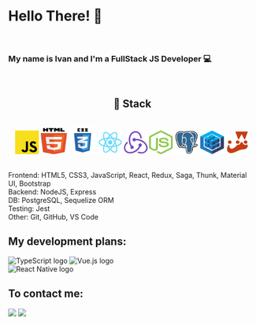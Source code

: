 # Hello There! 👋 
<br>
<p align="center">
  <h3>My name is Ivan and I'm a FullStack JS Developer 💻</h3> 
<br>

<h2 align=center>🔧 Stack</h2>
<br>
<div align=center>
  <a href='#'><img src='/img/javascript.svg' width="48" height="48"></img></a>
  <a href='#'><img src='/img/html5.svg' width="53" height="53"></img></a>
  <a href='#'><img src='/img/css.svg' width="56" height="56"></img></a>
  <a href='#'><img src='/img/react-original.svg' width="48" height="48"></img></a>
  <a href='#'><img src='/img/redux.svg' width="48" height="48"></img></a>
  <a href='#'><img src='/img/nodejs.svg' width="48" height="48"></img></a>
  <a href='#'><img src='/img/postgresql.svg' width="48" height="48"></img></a>
  <a href='#'><img src='/img/sequelize.svg' width="48" height="48"></img></a>
  <a href='#'><img src='/img/jest.svg' width="48" height="48"></img></a>
</div>
<br>

Frontend: HTML5, CSS3, JavaScript, React, Redux, Saga, Thunk, Material UI, Bootstrap <br>
Backend: NodeJS, Express <br>
DB: PostgreSQL, Sequelize ORM <br>
Testing: Jest <br>
Other: Git, GitHub, VS Code <br>


## My development plans:

<a name="learning-now"></a>
<img src="https://img.shields.io/badge/TypeScript-282C34?logo=typescript&logoColor=3178C6" alt="TypeScript logo" title="TypeScript" height="25" />
<img src="https://img.shields.io/badge/Vue.js-282C34?logo=vue&logoColor=FFFFFF" alt="Vue.js logo" title="Vue.js" height="25" /><br>
<img src="https://img.shields.io/badge/React Native-282C34?logo=react&logoColor=61DAFB" alt="React Native logo" title="React Native" height="25" /><br>

## To contact me:
  
<a name="telegram" href="https://t.me/minyaev_ivan"><img src="https://img.icons8.com/color/48/000000/telegram-app--v3.png"/></a>
<a name="gmail" href="mailto:minyaevmail@gmail.com"> <img src="https://img.icons8.com/color/48/000000/gmail-new.png"/></a><br>

  <br>
</p>












